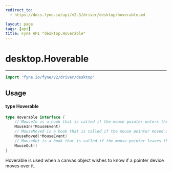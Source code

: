 ```yaml
---
redirect_to:
  - https://docs.fyne.io/api/v2.3/driver/desktop/hoverable.md

layout: page
tags: [api]
title: Fyne API "desktop.Hoverable"
---
```



# desktop.Hoverable
---
```go
import "fyne.io/fyne/v2/driver/desktop"
```

## Usage

#### type Hoverable

```go
type Hoverable interface {
	// MouseIn is a hook that is called if the mouse pointer enters the element.
	MouseIn(*MouseEvent)
	// MouseMoved is a hook that is called if the mouse pointer moved over the element.
	MouseMoved(*MouseEvent)
	// MouseOut is a hook that is called if the mouse pointer leaves the element.
	MouseOut()
}
```

Hoverable is used when a canvas object wishes to know if a pointer device moves over it.

